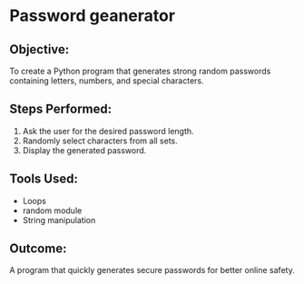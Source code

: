 # Password geanerator

## Objective:
To create a Python program that generates strong random passwords containing letters, numbers, and special characters.

## Steps Performed:
1. Ask the user for the desired password length.
2. Randomly select characters from all sets.
3. Display the generated password.

## Tools Used:
- Loops
- random module
- String manipulation

## Outcome:
A program that quickly generates secure passwords for better online safety.
